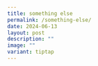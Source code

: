 ```yaml
---
title: something else
permalink: /something-else/
date: 2024-06-13
layout: post
description: ""
image: ""
variant: tiptap
---
```

